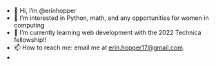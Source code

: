 - 👋 Hi, I’m @erinhopper
- 👀 I’m interested in Python, math, and any opportunities for women in computing
- 🌱 I’m currently learning web development with the 2022 Technica fellowship!!
- 📫 How to reach me: email me at erin.hopper17@gmail.com.
-

